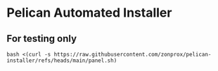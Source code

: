 # Pelican Automated Installer
## For testing only

```bash <(curl -s https://raw.githubusercontent.com/zonprox/pelican-installer/refs/heads/main/panel.sh)```
